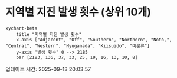 # 지역별 지진 발생 횟수 (상위 10개)

```mermaid
xychart-beta
    title "지역별 지진 발생 횟수"
    x-axis ["Adjacent", "Off", "Southern", "Northern", "Noto,", "Central", "Western", "Hyuganada", "Kiisuido", "미분류"]
    y-axis "발생 횟수" 0 --> 2185
    bar [2183, 136, 37, 33, 25, 19, 16, 13, 10, 8]
```

업데이트 시간: 2025-09-13 20:03:57
